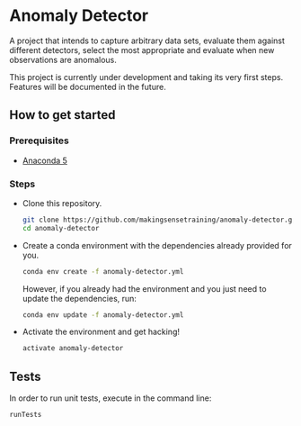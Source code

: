 # Anomaly Detector

A project that intends to capture arbitrary data sets, evaluate them against different detectors, select the most appropriate and evaluate when new observations are anomalous.

This project is currently under development and taking its very first steps. Features will be documented in the future.

## How to get started

### Prerequisites

- [Anaconda 5](https://www.anaconda.com/)

### Steps

- Clone this repository.

    ```sh
    git clone https://github.com/makingsensetraining/anomaly-detector.git
    cd anomaly-detector
    ```

- Create a conda environment with the dependencies already provided for you.

    ```sh
    conda env create -f anomaly-detector.yml
    ```

    However, if you already had the environment and you just need to update the dependencies, run:

    ```sh
    conda env update -f anomaly-detector.yml
    ```

- Activate the environment and get hacking!

    ```sh
    activate anomaly-detector
    ```

## Tests

In order to run unit tests, execute in the command line:

```sh
runTests
```